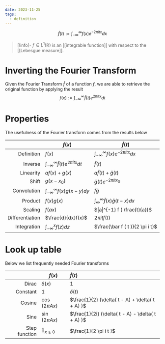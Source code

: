 ```yaml
---
date: 2023-11-25
tags:
  - definition
---
```


$$\hat f ( t ) := \int_{- \infty}^{\infty} f(x) e^{-2 \pi i t x  } dx$$

>[!info]-
> $f \in L^1 ( \mathbb{R})$ is an [[integrable function]] with respect to the [[Lebesgue measure]].

# Inverting the Fourier Transform

Given the Fourier Transform $\hat f$ of a function $f$, we are able to retrieve the original function by applying the result $$f ( x ) := \int_{- \infty}^{\infty} \hat f( t ) e^{2 \pi i t x  } d t$$
# Properties

The usefulness of the Fourier transform comes from the results below

| | $f(x)$ | $\bar f ( t )$ |
| ---: | --- | --- |
| Definition | $f(x)$ | $\int_{- \infty}^{\infty} f(x) e^{-2 \pi i t x  } dx$ |
| Inverse | $\int_{- \infty}^{\infty} \hat f( t ) e^{2 \pi i t x  } d t$ | $\bar f ( t )$ |
| Linearity | $a f(x) + g(x)$ | $a \bar{f}( t ) + \bar{g}( t )$ |
| Shift | $g(x-x_0)$ | $\bar g(t) e^{-2 \pi i t x_0 }$ |
| Convolution | $\int_{- \infty}^{\infty} f(x) g(x-y) dy$ | $\bar f \bar g$ |
| Product | $f(x)g(x)$ | $\int_{\infty}^{\infty} \bar f (x) \bar g (t -x)dx$   |
| Scaling | $f(ax)$ | $\|a\|^{-1} f ( \frac{t}{a})$ |
| Differentiation | $\frac{d}{dx}f(x)$ | $2\pi i t \bar f ( t )$ |
| Integration | $\int_{- \infty}^{x} f(z)dz$ | $\frac{\bar f ( t )}{2 \pi i t}$ |

# Look up table

Below we list frequently needed Fourier transforms

| | $f(x)$ | $\hat f(t)$ |
| ---: | --- | :--- |
| Dirac | $\delta (x)$ | 1 |
| Constant | 1 | $\delta ( t )$ |
| Cosine | $\cos(2 \pi A x)$ | $\frac{1}{2} (\delta( t - A) + \delta( t + A) )$ |
| Sine | $\sin(2 \pi A x)$ | $\frac{1}{2i} (\delta( t - A) - \delta( t + A) )$ |
| Step function | $\mathbb{1}_{x \geq 0}$ | $\frac{1}{2 \pi i t }$ |
